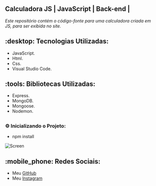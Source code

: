 ## **__Calculadora JS | JavaScript | Back-end |__**

<p><em>Este repositório contém o código-fonte para uma calculadora criada em JS, para ser exibida no site.</em></p>

## <h2>:desktop: Tecnologias Utilizadas:</h2>
<ul>
      <li>JavaScript.</li>
      <li>Html.</li>
      <li>Css.</li>
      <li>Visual Studio Code.</li>
</ul>

## <h2>:tools: Bibliotecas Utilizadas: </h2>
<ul>
      <li>Express.</li>
      <li>MongoDB.</li>
      <li>Mongoose.</li>
      <li>Nodemon.</li>
</ul>

## <h3>:gear: Inicializando o Projeto:</h3>
<ul>
<li>npm install</li>
</ul>

![Screen](https://cdn.discordapp.com/attachments/1129425322685767680/1148647885186019460/image.png)

## :mobile_phone: Redes Sociais:
* Meu [GitHub](https://github.com/ViniciusTunes)
* Meu [Instagram](https://www.instagram.com/yng.Vinicius/)
